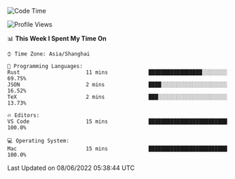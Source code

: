 <!--START_SECTION:waka-->
![Code Time](http://img.shields.io/badge/Code%20Time-1%2C363%20hrs%2018%20mins-blue)

![Profile Views](http://img.shields.io/badge/Profile%20Views-11-blue)

📊 **This Week I Spent My Time On** 

```text
⌚︎ Time Zone: Asia/Shanghai

💬 Programming Languages: 
Rust                     11 mins             █████████████████░░░░░░░░   69.75% 
JSON                     2 mins              ████░░░░░░░░░░░░░░░░░░░░░   16.52% 
TeX                      2 mins              ███░░░░░░░░░░░░░░░░░░░░░░   13.73%

🔥 Editors: 
VS Code                  15 mins             █████████████████████████   100.0%

💻 Operating System: 
Mac                      15 mins             █████████████████████████   100.0%

```


 Last Updated on 08/06/2022 05:38:44 UTC
<!--END_SECTION:waka-->

